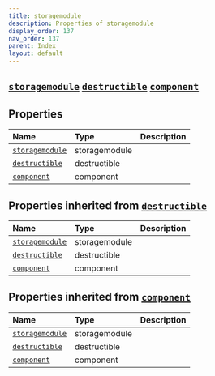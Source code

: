 ```yaml
---
title: storagemodule
description: Properties of storagemodule
display_order: 137
nav_order: 137
parent: Index
layout: default
---
```


##  [`storagemodule`](./storagemodule.html)  [`destructible`](./destructible.html)  [`component`](./component.html) 
## Properties
| Name | Type | Description |
|:-----|:-----|:------------|
| [`storagemodule`](./storagemodule.html) | storagemodule |  |
| [`destructible`](./destructible.html) | destructible |  |
| [`component`](./component.html) | component |  |
## Properties inherited from [`destructible`](./destructible.html)
| Name | Type | Description |
|:-----|:-----|:------------|
| [`storagemodule`](./storagemodule.html) | storagemodule |  |
| [`destructible`](./destructible.html) | destructible |  |
| [`component`](./component.html) | component |  |
## Properties inherited from [`component`](./component.html)
| Name | Type | Description |
|:-----|:-----|:------------|
| [`storagemodule`](./storagemodule.html) | storagemodule |  |
| [`destructible`](./destructible.html) | destructible |  |
| [`component`](./component.html) | component |  |


